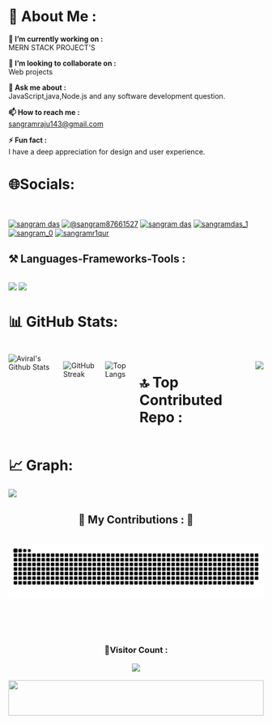  
# 💫 About Me :
**🔭 I’m currently working on :**<br>
 MERN STACK PROJECT'S 

**👯 I’m looking to collaborate on :**<br>
Web projects

**💬 Ask me about :**<br>
JavaScript,java,Node.js and any software development question.

**📫 How to reach me :**<br>
sangramraju143@gmail.com

**⚡ Fun fact :** <br>
 I have a deep appreciation for design and user experience.

#  🌐Socials:
<br>
<p align="left">
<a href="https://linkedin.com/in/sangram das" target="blank"><img align="center" src="https://raw.githubusercontent.com/rahuldkjain/github-profile-readme-generator/master/src/images/icons/Social/linked-in-alt.svg" alt="sangram das" height="30" width="40" /></a>
<a href="https://twitter.com/@sangram87661527" target="blank"><img align="center" src="https://raw.githubusercontent.com/rahuldkjain/github-profile-readme-generator/master/src/images/icons/Social/twitter.svg" alt="@sangram87661527" height="30" width="40" /></a>
<a href="https://fb.com/sangram das" target="blank"><img align="center" src="https://raw.githubusercontent.com/rahuldkjain/github-profile-readme-generator/master/src/images/icons/Social/facebook.svg" alt="sangram das" height="30" width="40" /></a>
<a href="https://instagram.com/sangramdas_1" target="blank"><img align="center" src="https://raw.githubusercontent.com/rahuldkjain/github-profile-readme-generator/master/src/images/icons/Social/instagram.svg" alt="sangramdas_1" height="30" width="40" /></a>
<a href="https://www.leetcode.com/sangram_0" target="blank"><img align="center" src="https://raw.githubusercontent.com/rahuldkjain/github-profile-readme-generator/master/src/images/icons/Social/leet-code.svg" alt="sangram_0" height="30" width="40" /></a>
<a href="https://www.geeksforgeeks.org/user/sangram_1" target="blank"><img align="center" src="https://raw.githubusercontent.com/rahuldkjain/github-profile-readme-generator/master/src/images/icons/Social/geeks-for-geeks.svg" alt="sangramr1qur" height="30" width="40" /></a>
</p>

<h2 align="left">⚒️ Languages-Frameworks-Tools : </h2>
<br/>
<div align="left">
<img src="https://skillicons.dev/icons?i=react,bootstrap,mui,html,css,vscode,github,figma,tailwind,git,vercel,netlify" />
<img src="https://skillicons.dev/icons?i=nodejs,python,javascript,typescript,express,firebase,mongodb,c,java,mysql,notion" /><br>
</div>

# 📊 GitHub Stats:
<br>

<div style="display: flex; flex-direction: row; gap: 5px;">
 <img alt="Aviral's Github Stats" src="https://github-readme-stats.vercel.app/api?username=sangram03&show_icons=true&count_private=true&theme=tokyonight" /><br>
 
   <img src="https://github-readme-streak-stats.herokuapp.com/?user=sangram03&theme=react&hide_border=false" alt="GitHub Streak" style="margin-right: 10px;"><br>

   <img src="https://github-readme-stats.vercel.app/api/top-langs/?username=sangram03&theme=react&hide_border=false&include_all_commits=false&count_private=false&layout=compact" alt="Top Langs" style="margin-right: 10px;"><br>
  # 🔝 Top Contributed Repo :
   <img src="https://github-contributor-stats.vercel.app/api?username=sangram03&limit=5&theme=tokyonight&combine_all_yearly_contributions=true"><br>



</div>


# 📈 Graph:
<img src="https://github-readme-activity-graph.vercel.app/graph?username=sangram03&theme=react-dark">


<div align="center">
<h2>🐍 My Contributions : 🐍</h2>
<br>
<img alt="snake eating my contributions" src="https://raw.githubusercontent.com/salesp07/salesp07/output/github-contribution-grid-snake.svg" />

<br/><br/><br/>
</div>
  <h3 align ="center"><b>📍Visitor Count :</b></h3>
</div>


<p align="center" >   
  <img src="https://profile-counter.glitch.me/sangram03/count.svg" />  
</p>

<!--Line-->

<img src="https://i.imgur.com/dBaSKWF.gif" height="70" width="100%">





